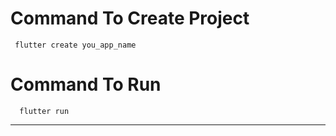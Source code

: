 # Command To Create Project
     flutter create you_app_name
# Command To Run
      flutter run
-----------
